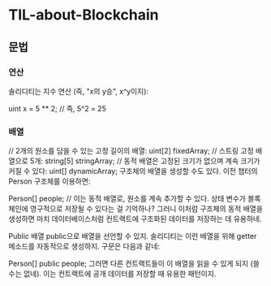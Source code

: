 # TIL-about-Blockchain

## 문법

### 연산
솔리디티는 지수 연산  (즉, "x의 y승", x^y이지): </br>

uint x = 5 ** 2; // 즉, 5^2 = 25

### 배열

// 2개의 원소를 담을 수 있는 고정 길이의 배열:
uint[2] fixedArray;
// 스트링 고정 배열으로 5개:
string[5] stringArray;
// 동적 배열은 고정된 크기가 없으며 계속 크기가 커질 수 있다:
uint[] dynamicArray;
구조체의 배열을 생성할 수도 있다. 이전 챕터의 Person 구조체를 이용하면:

Person[] people; // 이는 동적 배열로, 원소를 계속 추가할 수 있다.
상태 변수가 블록체인에 영구적으로 저장될 수 있다는 걸 기억하나? 그러니 이처럼 구조체의 동적 배열을 생성하면 마치 데이터베이스처럼 컨트랙트에 구조화된 데이터를 저장하는 데 유용하네.

Public 배열
public으로 배열을 선언할 수 있지. 솔리디티는 이런 배열을 위해 getter 메소드를 자동적으로 생성하지. 구문은 다음과 같네:

Person[] public people;
그러면 다른 컨트랙트들이 이 배열을 읽을 수 있게 되지 (쓸 수는 없네). 이는 컨트랙트에 공개 데이터를 저장할 때 유용한 패턴이지.

